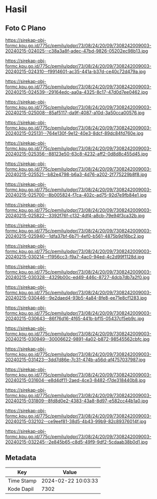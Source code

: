 # Hasil

## Foto C Plano

https://sirekap-obj-formc.kpu.go.id/775c/pemilu/pdpr/73/08/24/20/09/7308242009003-20240215-024025--c38a3a8f-adec-47bd-9826-05202ec98b13.jpg

https://sirekap-obj-formc.kpu.go.id/775c/pemilu/pdpr/73/08/24/20/09/7308242009003-20240215-024310--f9914601-ac35-441a-b37d-ce40c72d479a.jpg

https://sirekap-obj-formc.kpu.go.id/775c/pemilu/pdpr/73/08/24/20/09/7308242009003-20240215-024539--29164edc-aa0a-4325-8c17-47d0d7ee0462.jpg

https://sirekap-obj-formc.kpu.go.id/775c/pemilu/pdpr/73/08/24/20/09/7308242009003-20240215-025008--85af5117-da9f-4087-a10d-3a50cca00576.jpg

https://sirekap-obj-formc.kpu.go.id/775c/pemilu/pdpr/73/08/24/20/09/7308242009003-20240215-025131--764e130f-9e12-40e3-8dcf-89dc84fd760e.jpg

https://sirekap-obj-formc.kpu.go.id/775c/pemilu/pdpr/73/08/24/20/09/7308242009003-20240215-025356--88123e50-63c8-4232-aff2-0d8d8c455d45.jpg

https://sirekap-obj-formc.kpu.go.id/775c/pemilu/pdpr/73/08/24/20/09/7308242009003-20240215-025521--b82e4798-b6a3-4d76-a202-2f775229b8f8.jpg

https://sirekap-obj-formc.kpu.go.id/775c/pemilu/pdpr/73/08/24/20/09/7308242009003-20240215-025700--8b005824-f7ca-402c-ad75-92d7e9fb84e1.jpg

https://sirekap-obj-formc.kpu.go.id/775c/pemilu/pdpr/73/08/24/20/09/7308242009003-20240215-025822--3392f76f-c132-4df4-a8cb-79e94f3ca32b.jpg

https://sirekap-obj-formc.kpu.go.id/775c/pemilu/pdpr/73/08/24/20/09/7308242009003-20240215-025940--1dfa37bf-6b71-4ef0-b561-4875b9d16bc2.jpg

https://sirekap-obj-formc.kpu.go.id/775c/pemilu/pdpr/73/08/24/20/09/7308242009003-20240215-030214--f1956cc3-f9a7-4ac0-94ed-4c2d99f1128d.jpg

https://sirekap-obj-formc.kpu.go.id/775c/pemilu/pdpr/73/08/24/20/09/7308242009003-20240215-030328--4329b00c-ed49-446c-8727-4dcb7db7a2f0.jpg

https://sirekap-obj-formc.kpu.go.id/775c/pemilu/pdpr/73/08/24/20/09/7308242009003-20240215-030446--9e2daed4-93b5-4a84-8fe8-ee71e8cf1283.jpg

https://sirekap-obj-formc.kpu.go.id/775c/pemilu/pdpr/73/08/24/20/09/7308242009003-20240215-030643--86f76d16-4f65-441b-bf15-05437cf5eb9c.jpg

https://sirekap-obj-formc.kpu.go.id/775c/pemilu/pdpr/73/08/24/20/09/7308242009003-20240215-030949--30006622-9891-4a02-b872-98545562cbfc.jpg

https://sirekap-obj-formc.kpu.go.id/775c/pemilu/pdpr/73/08/24/20/09/7308242009003-20240215-031423--3dd7d86e-7c31-474b-a56d-af4757037987.jpg

https://sirekap-obj-formc.kpu.go.id/775c/pemilu/pdpr/73/08/24/20/09/7308242009003-20240215-031604--e8d4df11-2aed-4ce3-8482-f7de318440b8.jpg

https://sirekap-obj-formc.kpu.go.id/775c/pemilu/pdpr/73/08/24/20/09/7308242009003-20240215-031809--8fd8d0e2-4383-43a8-8d97-e582cc44b1a0.jpg

https://sirekap-obj-formc.kpu.go.id/775c/pemilu/pdpr/73/08/24/20/09/7308242009003-20240215-032102--ce9eef81-38d5-4b43-99b9-82c89376014f.jpg

https://sirekap-obj-formc.kpu.go.id/775c/pemilu/pdpr/73/08/24/20/09/7308242009003-20240215-032245--2e845b65-c8d5-49f9-9df2-5cdaab38b0d1.jpg


## Metadata

| Key        | Value               |
| ---------- | ------------------- |
| Time Stamp | 2024-02-22 10:03:33 |
| Kode Dapil | 7302                |



